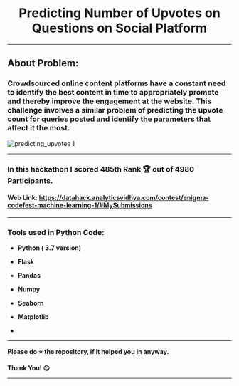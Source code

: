 # 

# <center> Predicting Number of Upvotes on Questions on Social Platform</center>

--- 
## About Problem:
<p><h3> Crowdsourced online content platforms have a constant need to identify the best content in time to appropriately promote and thereby improve the engagement at the website. This challenge involves a similar problem of predicting the upvote count for queries posted and identify the parameters that affect it the most.</h3></p>
  
![predicting_upvotes 1](https://user-images.githubusercontent.com/72686156/105340495-f7623d80-5c03-11eb-9482-506a00582f78.jpg)

---

### In this hackathon I scored 485th Rank 🏆 out of 4980 Participants.
#### Web Link: https://datahack.analyticsvidhya.com/contest/enigma-codefest-machine-learning-1/#MySubmissions 

--- 

<h3> Tools used in Python Code: </h3>
<ul>
<li><p><b>Python ( 3.7 version)</b></p></li>
<li><p><b>Flask</b></p></li>
<li><p><b>Pandas</b></p></li>
<li><p><b>Numpy</b></p></li>
<li><p><b>Seaborn</b></p></li>
<li><p><b>Matplotlib</b></p></li>
<li><p><bSklearn</b></p></li>
</ul>


---

<p> <b> Please do ⭐ the repository, if it helped you in anyway.</b> </p>
<p> <b> Thank You! 😊 </b> </p>

---

